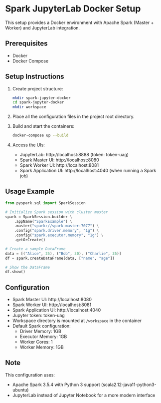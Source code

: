 # Spark JupyterLab Docker Setup

This setup provides a Docker environment with Apache Spark (Master + Worker) and JupyterLab integration.

## Prerequisites
- Docker
- Docker Compose

## Setup Instructions

1. Create project structure:
   ```bash
   mkdir spark-jupyter-docker
   cd spark-jupyter-docker
   mkdir workspace
   ```

2. Place all the configuration files in the project root directory.

3. Build and start the containers:
   ```bash
   docker-compose up --build
   ```

4. Access the UIs:
   - JupyterLab: http://localhost:8888 (token: token-uag)
   - Spark Master UI: http://localhost:8080
   - Spark Worker UI: http://localhost:8081
   - Spark Application UI: http://localhost:4040 (when running a Spark job)

## Usage Example

```python
from pyspark.sql import SparkSession

# Initialize Spark session with cluster master
spark = SparkSession.builder \
    .appName("SparkExample") \
    .master("spark://spark-master:7077") \
    .config("spark.driver.memory", "1g") \
    .config("spark.executor.memory", "1g") \
    .getOrCreate()

# Create a sample DataFrame
data = [("Alice", 25), ("Bob", 30), ("Charlie", 35)]
df = spark.createDataFrame(data, ["name", "age"])

# Show the DataFrame
df.show()
```

## Configuration

- Spark Master UI: http://localhost:8080
- Spark Worker UI: http://localhost:8081
- Spark Application UI: http://localhost:4040
- Jupyter token: token-uag
- Workspace directory is mounted at `/workspace` in the container
- Default Spark configuration:
  - Driver Memory: 1GB
  - Executor Memory: 1GB
  - Worker Cores: 1
  - Worker Memory: 1GB

## Note
This configuration uses:
- Apache Spark 3.5.4 with Python 3 support (scala2.12-java11-python3-ubuntu)
- JupyterLab instead of Jupyter Notebook for a more modern interface